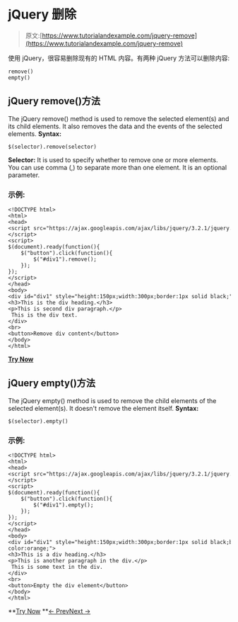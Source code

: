 # jQuery 删除

> 原文:[https://www.tutorialandexample.com/jquery-remove](https://www.tutorialandexample.com/jquery-remove)

使用 jQuery，很容易删除现有的 HTML 内容。有两种 jQuery 方法可以删除内容:

```
remove()
empty()
```

## jQuery remove()方法

The jQuery remove() method is used to remove the selected element(s) and its child elements. It also removes the data and the events of the selected elements. **Syntax:**

```
$(selector).remove(selector)
```

**Selector:** It is used to specify whether to remove one or more elements. You can use comma (,) to separate more than one element. It is an optional parameter.

### 示例:

```
<!DOCTYPE html>  
<html>  
<head>  
<script src="https://ajax.googleapis.com/ajax/libs/jquery/3.2.1/jquery.min.js"></script>  
<script>  
$(document).ready(function(){  
    $("button").click(function(){  
        $("#div1").remove();  
    });  
});  
</script>  
</head>  
<body>  
<div id="div1" style="height:150px;width:300px;border:1px solid black;">  
<h3>This is the div heading.</h3>  
<p>This is second div paragraph.</p>  
 This is the div text.  
</div>  
<br>  
<button>Remove div content</button>  
</body>  
</html>
```

**[Try Now](https://editor.tutorialandexample.com/web/test.jsp?filename=jqueryremove)**

## jQuery empty()方法

The jQuery empty() method is used to remove the child elements of the selected element(s). It doesn't remove the element itself. **Syntax:**

```
$(selector).empty()
```

### 示例:

```
<!DOCTYPE html>  
<html>  
<head>  
<script src="https://ajax.googleapis.com/ajax/libs/jquery/3.2.1/jquery.min.js"></script>  
<script>  
$(document).ready(function(){  
    $("button").click(function(){  
        $("#div1").empty();  
    });  
});  
</script>  
</head>  
<body>  
<div id="div1" style="height:150px;width:300px;border:1px solid black;background-color:orange;">  
<h3>This is a div heading.</h3>  
<p>This is another paragraph in the div.</p>  
 This is some text in the div.   
</div>  
<br>  
<button>Empty the div element</button>   
</body>  
</html>
```

**[Try Now](https://editor.tutorialandexample.com/web/test.jsp?filename=jqueryremove1) **[← Prev](https://www.tutorialandexample.com/jquery-add)[Next →](https://www.tutorialandexample.com/jquery-css-classes)